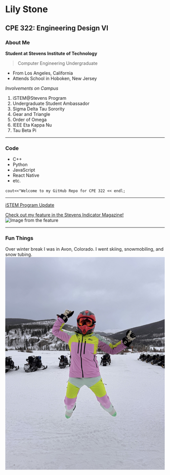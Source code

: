 # Lily Stone
## CPE 322: Engineering Design VI

### About Me
**Student at Stevens Institute of Technology**
>Computer Engineering Undergraduate
- From Los Angeles, California
- Attends School in Hoboken, New Jersey

_Involvements on Campus_
1. iSTEM@Stevens Program
2. Undergraduate Student Ambassador
3. Sigma Delta Tau Sorority
4. Gear and Triangle
5. Order of Omega
6. IEEE Eta Kappa Nu
7. Tau Beta Pi

---
### Code
- C++
- Python
- JavaScript
- React Native
- etc.

`cout<<"Welcome to my GitHub Repo for CPE 322 << endl;`

---

[iSTEM Program Update](https://www.stevens.edu/news/stevens-institute-of-technology-receives-usd10-million-gift-to-expand)

[Check out my feature in the Stevens Indicator Magazine!](https://www.stevens.edu/indicator/fall-2024/seen-and-heard)
![Image from the feature](https://www.stevens.edu/_next/image?url=https%3A%2F%2Fimages.ctfassets.net%2Fmviowpldu823%2F78bB1t3zYJW6sP4Xzr2tUF%2Fcab945b827a1def3742c04c722f72f3c%2FLEAD_PHOTO_FOR_PHIL_STEVENS_INSTITUTE_0P6A6341-crop.jpg%3Fw%3D1800%26h%3D1013%26f%3Dfaces%26q%3D80%26fit%3Dfill&w=2400&q=80)

---
### Fun Things
Over winter break I was in Avon, Colorado. I went skiing, snowmobiling, and snow tubing.
![Image from me snow mobiling over break](IMG_5257.JPG)
